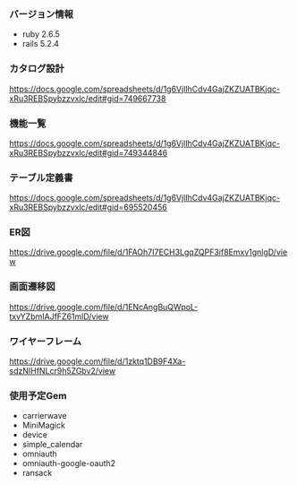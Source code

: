 ### バージョン情報
- ruby 2.6.5
- rails 5.2.4

### カタログ設計
https://docs.google.com/spreadsheets/d/1g6VjlIhCdv4GajZKZUATBKjqc-xRu3REBSpybzzvxlc/edit#gid=749667738
### 機能一覧
https://docs.google.com/spreadsheets/d/1g6VjlIhCdv4GajZKZUATBKjqc-xRu3REBSpybzzvxlc/edit#gid=749344846
### テーブル定義書
https://docs.google.com/spreadsheets/d/1g6VjlIhCdv4GajZKZUATBKjqc-xRu3REBSpybzzvxlc/edit#gid=695520456
### ER図
https://drive.google.com/file/d/1FAOh7I7ECH3LgqZQPF3if8Emxv1gnlgD/view
### 画面遷移図
https://drive.google.com/file/d/1ENcAngBuQWpoL-txvYZbmIAJfFZ61mlD/view
### ワイヤーフレーム
https://drive.google.com/file/d/1zktq1DB9F4Xa-sdzNIHfNLcr9h5ZGbv2/view
### 使用予定Gem
- carrierwave
- MiniMagick
- device
- simple_calendar
- omniauth
- omniauth-google-oauth2
- ransack
